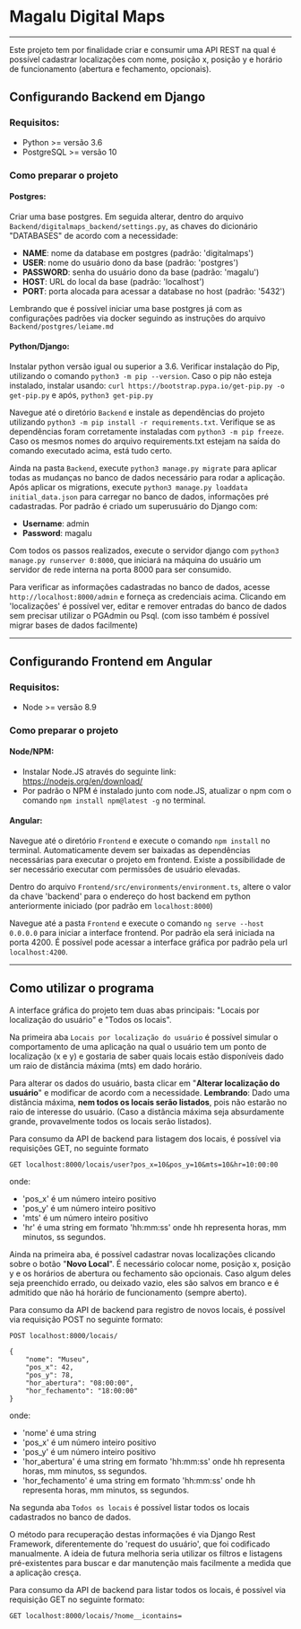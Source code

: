 # Magalu Digital Maps
---

Este projeto tem por finalidade criar e consumir uma API REST na qual é possível cadastrar localizações com nome, posição x, posição y e horário de funcionamento (abertura e fechamento, opcionais).

## Configurando Backend em Django

### Requisitos:
  - Python >= versão 3.6
  - PostgreSQL >= versão 10

### Como preparar o projeto
#### Postgres:

Criar uma base postgres. Em seguida alterar, dentro do arquivo `Backend/digitalmaps_backend/settings.py`, as chaves do dicionário "DATABASES" de acordo com a necessidade:
- **NAME**: nome da database em postgres (padrão: 'digitalmaps')
- **USER**: nome do usuário dono da base (padrão: 'postgres')
- **PASSWORD**: senha do usuário dono da base (padrão: 'magalu')
- **HOST**:  URL do local da base (padrão: 'localhost')
- **PORT**:  porta alocada para acessar a database no host (padrão: '5432')

Lembrando que é possível iniciar uma base postgres já com as configurações padrões via docker seguindo as instruções do arquivo `Backend/postgres/leiame.md`

#### Python/Django:

Instalar python versão igual ou superior a 3.6.
Verificar instalação do Pip, utilizando o comando `python3 -m pip --version`. 
Caso o pip não esteja instalado, instalar usando: `curl https://bootstrap.pypa.io/get-pip.py -o get-pip.py` e após, `python3 get-pip.py`

Navegue até o diretório `Backend` e instale as dependências do projeto utilizando `python3 -m pip install -r requirements.txt`.
Verifique se as dependências foram corretamente instaladas com `python3 -m pip freeze`. Caso os mesmos nomes do arquivo requirements.txt estejam na saída do comando executado acima, está tudo certo.

Ainda na pasta `Backend`, execute `python3 manage.py migrate` para aplicar todas as mudanças no banco de dados necessário para rodar a aplicação.
Após aplicar os migrations, execute `python3 manage.py loaddata initial_data.json` para carregar no banco de dados, informações pré cadastradas. Por padrão é criado um superusuário do Django com:
 - **Username**: admin
 - **Password**: magalu

Com todos os passos realizados, execute o servidor django com `python3 manage.py runserver 0:8000`, que iniciará na máquina do usuário um servidor de rede interna na porta 8000 para ser consumido.

Para verificar as informações cadastradas no banco de dados, acesse `http://localhost:8000/admin` e forneça as credenciais acima. Clicando em 'localizações' é possível ver, editar e remover entradas do banco de dados sem precisar utilizar o PGAdmin ou Psql. (com isso também é possível migrar bases de dados facilmente)

---

## Configurando Frontend em Angular

### Requisitos:
  - Node >= versão 8.9

### Como preparar o projeto
#### Node/NPM:

- Instalar Node.JS através do seguinte link: https://nodejs.org/en/download/
- Por padrão o NPM é instalado junto com node.JS, atualizar o npm com o comando `npm install npm@latest -g` no terminal.
 
#### Angular:
Navegue até o diretório `Frontend` e execute o comando `npm install` no terminal. Automaticamente devem ser baixadas as dependências necessárias para executar o projeto em frontend. Existe a possibilidade de ser necessário executar com permissões de usuário elevadas.

Dentro do arquivo `Frontend/src/environments/environment.ts`, altere o valor da chave 'backend' para o endereço do host backend em python anteriormente iniciado (por padrão em `localhost:8000`)

Navegue até a pasta `Frontend` e execute o comando `ng serve --host 0.0.0.0` para iniciar a interface frontend. Por padrão ela será iniciada na porta 4200. É possível pode acessar a interface gráfica por padrão pela url `localhost:4200`.

---

## Como utilizar o programa

A interface gráfica do projeto tem duas abas principais: "Locais por localização do usuário" e "Todos os locais".

Na primeira aba `Locais por localização do usuário` é possível simular o comportamento de uma aplicação na qual o usuário tem um ponto de localização (x e y) e gostaria de saber quais locais estão disponíveis dado um raio de distância máxima (mts) em dado horário.

Para alterar os dados do usuário, basta clicar em "**Alterar localização do usuário**" e modificar de acordo com a necessidade. 
**Lembrando**: Dado uma distância máxima, **nem todos os locais serão listados**, pois não estarão no raio de interesse do usuário. (Caso a distância máxima seja absurdamente grande, provavelmente todos os locais serão listados).

Para consumo da API de backend para listagem dos locais, é possível via requisições GET, no seguinte formato

```
GET localhost:8000/locais/user?pos_x=10&pos_y=10&mts=10&hr=10:00:00
```
onde:
 - 'pos_x'  é um número inteiro positivo
 - 'pos_y' é um número inteiro positivo
 - 'mts' é um número inteiro positivo
 - 'hr' é uma string em formato 'hh:mm:ss' onde hh representa horas, mm minutos, ss segundos.

Ainda na primeira aba, é possível cadastrar novas localizações clicando sobre o botão "**Novo Local**". É necessário colocar nome, posição x, posição y e os horários de abertura ou fechamento são opcionais. Caso algum deles seja preenchido errado, ou deixado vazio, eles são salvos em branco e é admitido que não há horário de funcionamento (sempre aberto).

Para consumo da API de backend para registro de novos locais, é possível via requisição POST no seguinte formato:

```
POST localhost:8000/locais/

{
	"nome": "Museu",
	"pos_x": 42,
	"pos_y": 78,
	"hor_abertura": "08:00:00",
	"hor_fechamento": "18:00:00"
}
```

onde:
 - 'nome' é uma string
 - 'pos_x'  é um número inteiro positivo
 - 'pos_y' é um número inteiro positivo
 - 'hor_abertura' é uma string em formato 'hh:mm:ss' onde hh representa horas, mm minutos, ss segundos.
 - 'hor_fechamento' é uma string em formato 'hh:mm:ss' onde hh representa horas, mm minutos, ss segundos.
 

Na segunda aba `Todos os locais` é possível listar todos os locais cadastrados no banco de dados.

O método para recuperação destas informações é via Django Rest Framework, diferentemente do 'request do usuário', que foi codificado manualmente. A ideia de futura melhoria seria utilizar os filtros e listagens pré-existentes para buscar e dar manutenção mais facilmente a medida que a aplicação cresça.

Para consumo da API de backend para listar todos os locais, é possível via requisição GET no seguinte formato:

```
GET localhost:8000/locais/?nome__icontains=
```
